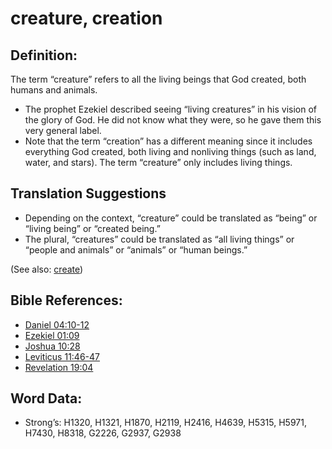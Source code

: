 # creature, creation

## Definition:

The term “creature” refers to all the living beings that God created, both humans and animals.

* The prophet Ezekiel described seeing “living creatures” in his vision of the glory of God. He did not know what they were, so he gave them this very general label.
* Note that the term “creation” has a different meaning since it includes everything God created, both living and nonliving things (such as land, water, and stars). The term “creature” only includes living things.

## Translation Suggestions

* Depending on the context, “creature” could be translated as “being” or “living being” or “created being.”
* The plural, “creatures” could be translated as “all living things” or “people and animals” or “animals” or “human beings.”

(See also: [create](../other/creation.md))

## Bible References:

* [Daniel 04:10-12](rc://en/tn/help/dan/04/10)
* [Ezekiel 01:09](rc://en/tn/help/ezk/01/09)
* [Joshua 10:28](rc://en/tn/help/jos/10/28)
* [Leviticus 11:46-47](rc://en/tn/help/lev/11/46)
* [Revelation 19:04](rc://en/tn/help/rev/19/04)

## Word Data:

* Strong’s: H1320, H1321, H1870, H2119, H2416, H4639, H5315, H5971, H7430, H8318, G2226, G2937, G2938
